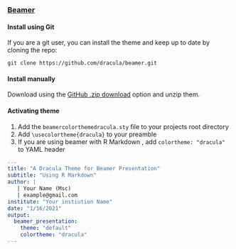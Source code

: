### [Beamer](https://ctan.org/pkg/beamer?lang=en)

#### Install using Git

If you are a git user, you can install the theme and keep up to date by cloning the repo:

    git clone https://github.com/dracula/beamer.git

#### Install manually

Download using the [GitHub .zip download](https://github.com/dracula/beamer/archive/master.zip) option and unzip them.

#### Activating theme

1. Add the `beamercolorthemedracula.sty` file to your projects root directory 
2. Add `\usecolortheme{dracula}` to your preamble
3. If you are using beamer with R Markdown , add `colortheme: "dracula"` to YAML header
   
```yaml
---
title: "A Dracula Theme for Beamer Presentation"
subtitle: "Using R Markdown"
author: |
   | Your Name (Msc) 
   | example@gmail.com
institute: "Your instiution Name"
date: "1/16/2021"
output: 
  beamer_presentation:
    theme: "default"
    colortheme: "dracula"
---
```
